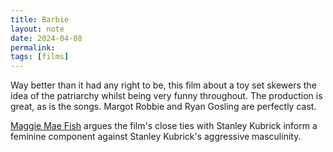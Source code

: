 ```yaml
---
title: Barbie
layout: note
date: 2024-04-08
permalink:
tags: [films]
---
```


Way better than it had any right to be, this film about a toy set skewers the idea of the patriarchy whilst being very funny throughout. The production is great, as is the songs. Margot Robbie and Ryan Gosling are perfectly cast. 

[Maggie Mae Fish](https://www.youtube.com/watch?v=VNsTOQGjP-U) argues the film's close ties with Stanley Kubrick inform a feminine component against Stanley Kubrick's aggressive masculinity. 
